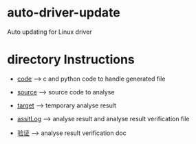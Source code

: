 # auto-driver-update
Auto updating for Linux driver

# directory Instructions

* [code](https://github.com/xyongcn/auto-driver-update/tree/master/code)   --> c and python code to handle generated file

* [source](https://github.com/xyongcn/auto-driver-update/tree/master/source) --> source code to analyse

* [target](https://github.com/xyongcn/auto-driver-update/tree/master/target) --> temporary analyse result

* [assitLog](https://github.com/xyongcn/auto-driver-update/tree/master/target) --> analyse result and analyse result verification file

* [验证](https://github.com/xyongcn/auto-driver-update/tree/master/验证) --> analyse result verification doc
